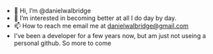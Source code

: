 - 👋 Hi, I’m @danielwalbridge
- 👀 I’m interested in becoming better at all I do day by day. 
- 📫 How to reach me email me at danielwalbridge@gmail.com
- I've been a developer for a few years now, but am just not useing a personal github. So more to come 

<!---
danielwalbridge/danielwalbridge is a ✨ special ✨ repository because its `README.md` (this file) appears on your GitHub profile.
You can click the Preview link to take a look at your changes.
--->
